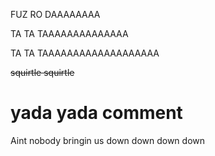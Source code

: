 FUZ RO DAAAAAAAA

TA TA TAAAAAAAAAAAAAA

TA TA TAAAAAAAAAAAAAAAAAAA

~~squirtle squirtle~~

# yada yada comment

Aint nobody bringin us down down down down 